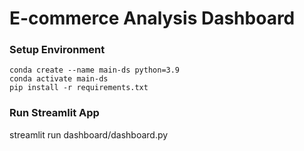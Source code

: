 # E-commerce Analysis Dashboard

### Setup Environment
```
conda create --name main-ds python=3.9
conda activate main-ds
pip install -r requirements.txt
```

### Run Streamlit App
streamlit run dashboard/dashboard.py
